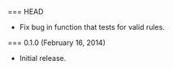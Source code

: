 === HEAD

* Fix bug in function that tests for valid rules.

=== 0.1.0 (February 16, 2014)

* Initial release.
